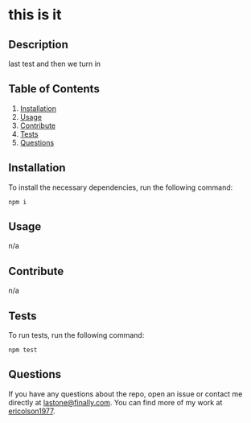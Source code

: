 # this is it


## Description
last test and then we turn in

## Table of Contents
1. [Installation](#installation)
2. [Usage](#usage)
3. [Contribute](#contribute)
4. [Tests](#tests)
5. [Questions](#questions)


## Installation
To install the necessary dependencies, run the following command:
    
    npm i

## Usage
n/a

## Contribute
n/a

## Tests
To run tests, run the following command:
    
    npm test

## Questions
If you have any questions about the repo, open an issue or contact me directly at lastone@finally.com. You can find more of my work at [ericolson1977](https://github.com/ericolson1977).


